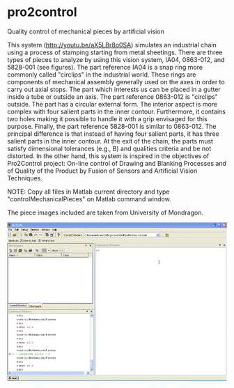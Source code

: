 # pro2control

Quality control of mechanical pieces by artificial vision

This system (http://youtu.be/aX5LBr8o0SA) simulates an industrial chain using a process of stamping starting from metal sheetings. There are three types of pieces to analyze by using this vision system, IA04, 0863-012, and 5828-001 (see figures). The part reference IA04 is a snap ring more commonly called "circlips" in the industrial world. These rings are components of mechanical assembly generally used on the axes in order to carry out axial stops. The part which interests us can be placed in a gutter inside a tube or outside an axis. The part reference 0863-012 is "circlips" outside. The part has a circular external form. The interior aspect is more complex with four salient parts in the inner contour. Furthermore, it contains two holes making it possible to handle it with a grip envisaged for this purpose. Finally, the part reference 5828-001 is similar to 0863-012. The principal difference is that instead of having four salient parts, it has three salient parts in the inner contour. At the exit of the chain, the parts must satisfy dimensional tolerances (e.g., B) and qualities criteria and be not distorted. In the other hand, this system is inspired in the objectives of Pro2Control project: On-line control of Drawing and Blanking Processes and of Quality of the Product by Fusion of Sensors and Artificial Vision Techniques.

NOTE: Copy all files in Matlab current directory and type "controlMechanicalPieces" on Matlab command window.

The piece images included are taken from University of Mondragon.

![Tutorial video](tutorial/tutorialControlMechanicalPieces.gif)
